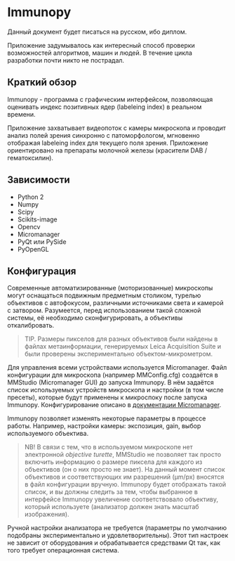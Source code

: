 # Immunopy #

Данный документ будет писаться на русском, ибо диплом.

Приложение задумывалось как интересный способ проверки возможностей алгоритмов, машин и людей. В течение цикла разработки почти никто не пострадал.

## Краткий обзор ##
Immunopy - программа с графическим интерфейсом, позволяющая оценивать индекс позитивных ядер (labeleing index) в реальном времени.

Приложение захватывает видеопоток с камеры микроскопа и проводит анализ полей зрения синхронно с патоморфологом, мгновенно отображая labeleing index для текущего поля зрения. Приложение ориентировано на препараты молочной железы (красители DAB / гематоксилин).

## Зависимости ##

* Python 2
* Numpy
* Scipy
* Scikits-image
* Opencv
* Micromanager
* PyQt или PySide
* PyOpenGL

## Конфигурация ##

Современные автоматизированные (моторизованные) микроскопы могут оснащаться подвижным предметным столиком, турелью объективов с автофокусом, различными источниками света и камерой с затвором. Разумеется, перед использованием такой сложной системы, её необходимо сконфигурировать, а объективы откалибровать.

> TIP. Размеры пикселов для разных объективов были найдены в файлах метаинформации, генерируемых Leica Acquisition Suite и были проверены экспериментально объектом-микрометром.

Для управления всеми устройствами используется Micromanager. Файл конфигурации для микроскопа (например MMConfig.cfg) создаётся в MMStudio (Micromanager GUI) до запуска Immunopy. В нём задаётся список используемых устройств микроскопа и настройки (в том числе пресеты), которые будут применены к микроспоку после запуска Immunopy. Конфигурирование описано в [документации Miсromanager](https://micro-manager.org/wiki/Micro-Manager_Configuration_Guide).

Immunopy позволяет изменять некоторые параметры в процессе работы. Например, настройки камеры: экспозиция, gain, выбор используемого объектива.

> NB! В связи с тем, что в используемом микроскопе нет электронной *objective turette*, MMStudio не позволяет так просто включить информацию о размере пиксела для каждого из объективов (он о них просто не знает). На данный момент список объективов и соответствующих им разрешений (µm/px) вносятся в файл конфигурации вручную. Immunopy будет отображать такой список, и вы должны следить за тем, чтобы выбранное в интерфейсе Immunopy увеличение  соответствовало объективу, который используете (анализатор должен знать масштаб изображения).

Ручной настройки анализатора не требуется (параметры по умолчанию подобраны экспериментально и удовлетворительны). Этот тип настроек не зависит от оборудования и обрабатывается средствами Qt так, как того требует операционная система.
